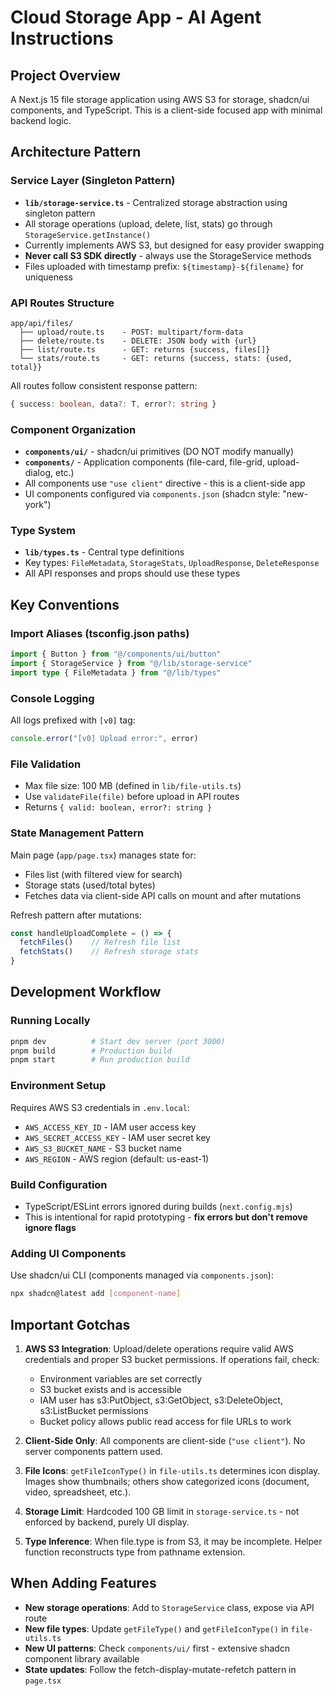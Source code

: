 # Cloud Storage App - AI Agent Instructions

## Project Overview
A Next.js 15 file storage application using AWS S3 for storage, shadcn/ui components, and TypeScript. This is a client-side focused app with minimal backend logic.

## Architecture Pattern

### Service Layer (Singleton Pattern)
- **`lib/storage-service.ts`** - Centralized storage abstraction using singleton pattern
- All storage operations (upload, delete, list, stats) go through `StorageService.getInstance()`
- Currently implements AWS S3, but designed for easy provider swapping
- **Never call S3 SDK directly** - always use the StorageService methods
- Files uploaded with timestamp prefix: `${timestamp}-${filename}` for uniqueness

### API Routes Structure
```
app/api/files/
  ├── upload/route.ts    - POST: multipart/form-data
  ├── delete/route.ts    - DELETE: JSON body with {url}
  ├── list/route.ts      - GET: returns {success, files[]}
  └── stats/route.ts     - GET: returns {success, stats: {used, total}}
```

All routes follow consistent response pattern:
```typescript
{ success: boolean, data?: T, error?: string }
```

### Component Organization
- **`components/ui/`** - shadcn/ui primitives (DO NOT modify manually)
- **`components/`** - Application components (file-card, file-grid, upload-dialog, etc.)
- All components use `"use client"` directive - this is a client-side app
- UI components configured via `components.json` (shadcn style: "new-york")

### Type System
- **`lib/types.ts`** - Central type definitions
- Key types: `FileMetadata`, `StorageStats`, `UploadResponse`, `DeleteResponse`
- All API responses and props should use these types

## Key Conventions

### Import Aliases (tsconfig.json paths)
```typescript
import { Button } from "@/components/ui/button"
import { StorageService } from "@/lib/storage-service"
import type { FileMetadata } from "@/lib/types"
```

### Console Logging
All logs prefixed with `[v0]` tag:
```typescript
console.error("[v0] Upload error:", error)
```

### File Validation
- Max file size: 100 MB (defined in `lib/file-utils.ts`)
- Use `validateFile(file)` before upload in API routes
- Returns `{ valid: boolean, error?: string }`

### State Management Pattern
Main page (`app/page.tsx`) manages state for:
- Files list (with filtered view for search)
- Storage stats (used/total bytes)
- Fetches data via client-side API calls on mount and after mutations

Refresh pattern after mutations:
```typescript
const handleUploadComplete = () => {
  fetchFiles()    // Refresh file list
  fetchStats()    // Refresh storage stats
}
```

## Development Workflow

### Running Locally
```bash
pnpm dev          # Start dev server (port 3000)
pnpm build        # Production build
pnpm start        # Run production build
```

### Environment Setup
Requires AWS S3 credentials in `.env.local`:
- `AWS_ACCESS_KEY_ID` - IAM user access key
- `AWS_SECRET_ACCESS_KEY` - IAM user secret key
- `AWS_S3_BUCKET_NAME` - S3 bucket name
- `AWS_REGION` - AWS region (default: us-east-1)

### Build Configuration
- TypeScript/ESLint errors ignored during builds (`next.config.mjs`)
- This is intentional for rapid prototyping - **fix errors but don't remove ignore flags**

### Adding UI Components
Use shadcn/ui CLI (components managed via `components.json`):
```bash
npx shadcn@latest add [component-name]
```

## Important Gotchas

1. **AWS S3 Integration**: Upload/delete operations require valid AWS credentials and proper S3 bucket permissions. If operations fail, check:
   - Environment variables are set correctly
   - S3 bucket exists and is accessible
   - IAM user has s3:PutObject, s3:GetObject, s3:DeleteObject, s3:ListBucket permissions
   - Bucket policy allows public read access for file URLs to work

2. **Client-Side Only**: All components are client-side (`"use client"`). No server components pattern used.

3. **File Icons**: `getFileIconType()` in `file-utils.ts` determines icon display. Images show thumbnails; others show categorized icons (document, video, spreadsheet, etc.).

4. **Storage Limit**: Hardcoded 100 GB limit in `storage-service.ts` - not enforced by backend, purely UI display.

5. **Type Inference**: When file.type is from S3, it may be incomplete. Helper function reconstructs type from pathname extension.

## When Adding Features

- **New storage operations**: Add to `StorageService` class, expose via API route
- **New file types**: Update `getFileType()` and `getFileIconType()` in `file-utils.ts`
- **New UI patterns**: Check `components/ui/` first - extensive shadcn component library available
- **State updates**: Follow the fetch-display-mutate-refetch pattern in `page.tsx`
